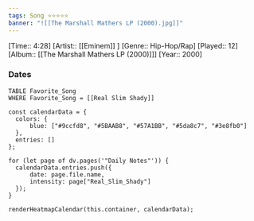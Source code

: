 ```yaml
---
tags: Song ⭐⭐⭐⭐⭐ 
banner: "![[The Marshall Mathers LP (2000).jpg]]"
---
```

[Time:: 4:28]
[Artist:: [[Eminem]] ]
[Genre:: Hip-Hop/Rap]
[Played:: 12]
[Album:: [[The Marshall Mathers LP (2000)]]]
[Year:: 2000]
### Dates
````dataview
TABLE Favorite_Song
WHERE Favorite_Song = [[Real Slim Shady]]
````

  ```dataviewjs
const calendarData = { 
	colors: { 
		blue: ["#9ccfd8", "#5BAAB8", "#57A1BB", "#5da8c7", "#3e8fb0"] 
	}, 
	entries: [] 
}; 

for (let page of dv.pages('"Daily Notes"')) { 
	calendarData.entries.push({ 
		date: page.file.name, 
		intensity: page["Real_Slim_Shady"]
	}); 
} 

renderHeatmapCalendar(this.container, calendarData);
```
